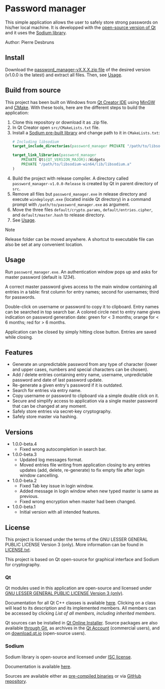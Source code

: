 # Password manager

This simple application allows the user to safely store strong passwords on his/her local machine. It is developped with the [open-source version of Qt](https://www.qt.io/download-open-source) and it uses the [Sodium library](https://doc.libsodium.org/).

Author: Pierre Desbruns

## Install
Download the [password_manager-vX.X.X.zip file](https://github.com/PierreDesbruns/password_manager/releases/tag/v1.1.0) of the desired version (v1.0.0 is the latest) and extract all files.
Then, see [Usage](#usage).

## Build from source
This project has been built on Windows from [Qt Creator IDE](https://www.qt.io/product/development-tools) using [MinGW](https://sourceforge.net/projects/mingw/) and [CMake](https://cmake.org/). With these tools, here are the different steps to build the application:
1. Clone this repository or download it as .zip file.
2. In Qt Creator open `src/CMakeLists.txt` file.
3. Install a [Sodium pre-built library](https://download.libsodium.org/libsodium/releases/) and change path to it in `CMakeLists.txt`:
	```cmake
	# Including libsodium
	target_include_directories(password_manager PRIVATE "/path/to/libsodium-win64/include")

	target_link_libraries(password_manager
		PRIVATE Qt${QT_VERSION_MAJOR}::Widgets
		PRIVATE "/path/to/libsodium-win64/lib/libsodium.a"
	)
	```
3. Build the project with release compiler. A directory called `password_manager-v1.0.0-Release` is created by Qt in parent directory of `src`.
4. Remove all files but `password_manager.exe` in release directory and execute `windeployqt.exe` (located inside Qt directory) in a command prompt with `/path/to/password_manager.exe` as argument.
5. Move the three files `default/crypto.params`, `default/entries.cipher`, and `default/master.hash` to release directory.
6. See [Usage](#usage).

> [!NOTE]
> Release folder can be moved anywhere. A shortcut to executable file can also be set at any convenient location.

## Usage
Run `password_manager.exe`. An authentication window pops up and asks for master password (default is *1234*).

A correct master password gives access to the main window containing all entries in a table: first column for entry names; second for usernames; third for passwords.

Double-click on username or password to copy it to clipboard. Entry names can be searched in top search bar. A colored circle next to entry name gives indication on password generation date: green for \< 3 months; orange for \< 6 months; red for \> 6 months.

Application can be closed by simply hitting close button. Entries are saved while closing.

## Features
- Generate an unpredictable password from any type of character (lower and upper cases, numbers and special characters can be chosen).
- Add / delete entries containing entry name, username, unpredictable password and date of last password update.
- Re-generate a given entry's password if it is outdated.
- Search for entries via entry name.
- Copy username or password to clipboard via a simple double click on it.
- Secure and simplify access to application via a single master password that can be changed at any moment.
- Safely store entries via secret-key cryptography.
- Safely store master via hashing.

## Versions
- 1.0.0-beta.4
	- Fixed wrong autocompletion in search bar.
- 1.0.0-beta.3
	- Updated log messages format.
	- Moved entries file writing from application closing to any entries updates (add, delete, re-generate) to fix empty file after login window cancelling.
- 1.0.0-beta.2
	- Fixed Tab key issue in login window.
	- Added message in login window when new typed master is same as previous.
	- Fixed wrong encryption when master had been changed.
- 1.0.0-beta.1
	- Initial version with all intended features.
	
## License
This project is licensed under the terms of the GNU LESSER GENERAL PUBLIC LICENSE Version 3 (only). More information can be found in [LICENSE.txt](LICENSE.txt).

This project is based on Qt open-source for graphical interface and Sodium for cryptography.

### Qt
Qt modules used in this application are open-source and licensed under [GNU LESSER GENERAL PUBLIC LICENSE Version 3 (only)](https://www.gnu.org/licenses/lgpl-3.0.en.html).

Documentation for all Qt C++ classes is available [here](https://doc.qt.io/qt-6/classes.html). Clicking on a class will lead to its description and its implemented members. All members can be accessed by clicking *List of all members, including inherited members*.

Qt sources can be installed in [Qt Online Installer](https://doc.qt.io/qt-6/get-and-install-qt.html). Source packages are also available [through Git](https://doc.qt.io/qt-6/getting-sources-from-git.html), as archives in the [Qt Account](https://login.qt.io/login) (commercial users), and on [download.qt.io](https://download.qt.io/) (open-source users).

### Sodium
Sodium library is open-source and licensed under [ISC license](https://en.wikipedia.org/wiki/ISC_license).

Documentation is available [here](https://doc.libsodium.org/).

Sources are available either as [pre-compiled binaries](https://download.libsodium.org/libsodium/releases/) or via [GitHub repository](https://github.com/jedisct1/libsodium).